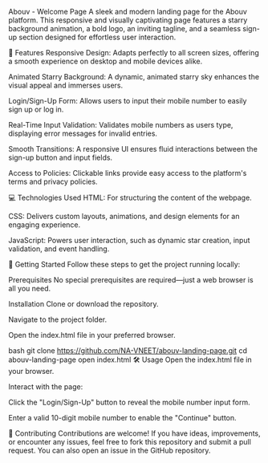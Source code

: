 Abouv - Welcome Page
A sleek and modern landing page for the Abouv platform. This responsive and visually captivating page features a starry background animation, a bold logo, an inviting tagline, and a seamless sign-up section designed for effortless user interaction.

🌟 Features
Responsive Design: Adapts perfectly to all screen sizes, offering a smooth experience on desktop and mobile devices alike.

Animated Starry Background: A dynamic, animated starry sky enhances the visual appeal and immerses users.

Login/Sign-Up Form: Allows users to input their mobile number to easily sign up or log in.

Real-Time Input Validation: Validates mobile numbers as users type, displaying error messages for invalid entries.

Smooth Transitions: A responsive UI ensures fluid interactions between the sign-up button and input fields.

Access to Policies: Clickable links provide easy access to the platform's terms and privacy policies.

💻 Technologies Used
HTML: For structuring the content of the webpage.

CSS: Delivers custom layouts, animations, and design elements for an engaging experience.

JavaScript: Powers user interaction, such as dynamic star creation, input validation, and event handling.

🚀 Getting Started
Follow these steps to get the project running locally:

Prerequisites
No special prerequisites are required—just a web browser is all you need.

Installation
Clone or download the repository.

Navigate to the project folder.

Open the index.html file in your preferred browser.

bash
git clone https://github.com/NA-VNEET/abouv-landing-page.git
cd abouv-landing-page
open index.html
🛠 Usage
Open the index.html file in your browser.

Interact with the page:

Click the "Login/Sign-Up" button to reveal the mobile number input form.

Enter a valid 10-digit mobile number to enable the "Continue" button.

🤝 Contributing
Contributions are welcome! If you have ideas, improvements, or encounter any issues, feel free to fork this repository and submit a pull request. You can also open an issue in the GitHub repository.

